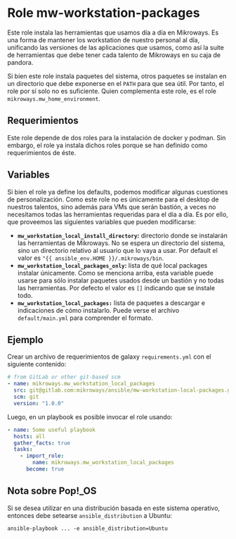 # Role mw-workstation-packages

Este role instala las herramientas que usamos día a día en Mikroways. Es una
forma de mantener los workstation de nuestro personal al día, unificando las
versiones de las aplicaciones que usamos, como así la suite de herramientas que
debe tener cada talento de Mikroways en su caja de pandora.

Si bien este role instala paquetes del sistema, otros paquetes se instalan en un
directorio que debe exponerse en el `PATH` para que sea útil. Por tanto, el role
por sí solo no es suficiente. Quien complementa este role, es el role
`mikroways.mw_home_environment`.

## Requerimientos

Este role depende de dos roles para la instalación de docker y podman. Sin
embargo, el role ya instala dichos roles porque se han definido como
requerimientos de éste.

## Variables

Si bien el role ya define los defaults, podemos modificar algunas cuestiones de
personalización. Como este role no es únicamente para el desktop de nuestros
talentos, sino además para VMs que serán bastión, a veces no necesitamos todas
las herramientas requeridas para el día a día. Es por ello, que proveemos las
siguientes variables que pueden modificarse:

* **`mw_workstation_local_install_directory`:** directorio donde se instalarán las herramientas de Mikroways. No se espera un directorio del sistema, sino un directorio relativo al usuario que lo vaya a usar. Por default el valor es `"{{ ansible_env.HOME }}/.mikroways/bin`.
* **`mw_workstation_local_packages_only`:**  lista de qué local packages
  instalar únicamente. Como se menciona arriba, esta variable puede usarse para
sólo instalar paquetes usados desde un bastión y no todas las herramientas. Por
defecto el valor es `[]` indicando que se instale todo.
* **`mw_workstation_local_packages:`** lista de paquetes a descargar e
  indicaciones de cómo instalarlo. Puede verse el archivo `default/main.yml`
para comprender el formato.


## Ejemplo

Crear un archivo de requerimientos de galaxy `requirements.yml` con el siguiente
contenido:

```yaml
# from GitLab or other git-based scm
- name: mikroways.mw_workstation_local_packages
  src: git@gitlab.com:mikroways/ansible/mw-workstation-local-packages.git
  scm: git
  version: "1.0.0" 
```

Luego, en un playbook es posible invocar el role usando:

```yaml
- name: Some useful playbook
  hosts: all
  gather_facts: true
  tasks:
    - import_role:
        name: mikroways.mw_workstation_local_packages
      become: true
```

## Nota sobre Pop!_OS

Si se desea utilizar en una distribución basada en este sistema operativo,
entonces debe setearse `ansible_distribution` a Ubuntu:

```
ansible-playbook ... -e ansible_distribution=Ubuntu
```

